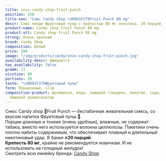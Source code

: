 ```yaml
---
title: snus-candy-shop-fruit-punch
position: 250
title-seo: "Снюс Candy shop \U0001F379Fruit Punch 80 mg"
descr: Снюс кенди Фруктовый пунш с крепостью 80 мг никотина. 20 порций белого цвета.
product-name: Candy shop Fruit Punch 80 mg
product-alt: Candy shop Fruit Punch 80 mg
strong: Очень крепкий
brand: Candy Shop
composition: Белый
price: 200
image: "/img/products/candy/snus-candy-shop-fruit-punch.jpg"
availability-descr: Ожидается
has_availability: false
gramm: 13
nicotine: 80
portions: 20
taste: "\U0001F379Фруктовый пунш"
form: Порционный, slim
composition-product: Целлюлоза, вода, пищевой глицерин, никотин, сода, карбонат натрия,
  пищевой ароматизатор
---
```


Снюс Candy shop 🍹Fruit Punch — бестабачная жевательная смесь, со вкусом напитка Фруктовый пунш 🍹.<br>
Порции длинные и тонкие (очень удобные),  влажные, не содержат табака, вместо него используется волокна целлюлозы. Пакетики очень плотно набиты содержимым, что обеспечивает плавный и длительный никотиновый удар. В банке **±20 порций**.<br>
**Крепость 80 мг**, крайне не рекомендуется новичкам. И не использовать на голодный желудок!<br>
Смотреть всю линейку бренда: <a href="/candy-shop-snus">Candy Shop</a>